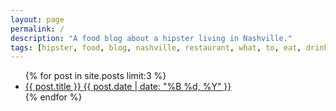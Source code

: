 ```yaml
---
layout: page
permalink: /
description: "A food blog about a hipster living in Nashville."
tags: [hipster, food, blog, nashville, restaurant, what, to, eat, drink]
---
```


<ul class="post-list">
{% for post in site.posts limit:3 %} 
  <li><article><a href="{{ site.url }}{{ post.url }}">{{ post.title }} <span class="entry-date"><time datetime="{{ post.date | date_to_xmlschema }}">{{ post.date | date: "%B %d, %Y" }}</time></span></a></article></li>
{% endfor %}
</ul>
